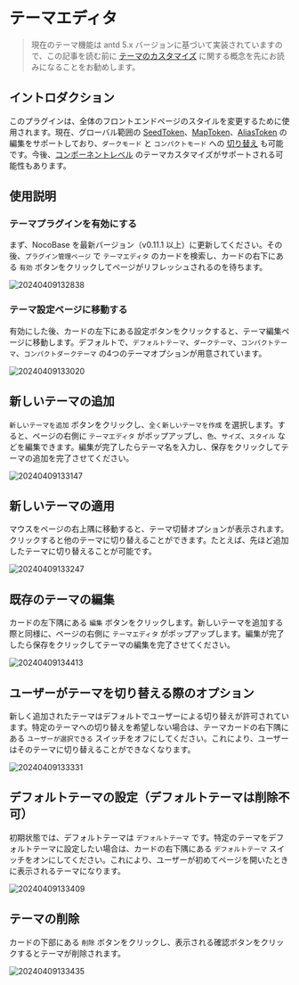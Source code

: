 # テーマエディタ

> 現在のテーマ機能は antd 5.x バージョンに基づいて実装されていますので、この記事を読む前に [テーマのカスタマイズ](https://ant.design/docs/react/customize-theme-ja#%E8%87%AA%E5%AE%9A%E4%B9%89%E3%83%86%E3%83%BC%E3%83%9E) に関する概念を先にお読みになることをお勧めします。

## イントロダクション

このプラグインは、全体のフロントエンドページのスタイルを変更するために使用されます。現在、グローバル範囲の [SeedToken](https://ant.design/docs/react/customize-theme-ja#seedtoken)、[MapToken](https://ant.design/docs/react/customize-theme-ja#maptoken)、[AliasToken](https://ant.design/docs/react/customize-theme-ja#aliastoken) の編集をサポートしており、`ダークモード` と `コンパクトモード` への [切り替え](https://ant.design/docs/react/customize-theme-ja#%E4%BD%BF%E7%94%A8%E9%A2%84%E8%AE%BE%E7%AE%97%E6%B3%95) も可能です。今後、[コンポーネントレベル](https://ant.design/docs/react/customize-theme-ja#%E4%BF%AE%E6%94%B9%E7%BB%84%E4%BB%B6%E5%8F%98%E9%87%8F-component-token) のテーマカスタマイズがサポートされる可能性もあります。

## 使用説明

### テーマプラグインを有効にする

まず、NocoBase を最新バージョン（v0.11.1 以上）に更新してください。その後、`プラグイン管理ページ` で `テーマエディタ` のカードを検索し、カードの右下にある `有効` ボタンをクリックしてページがリフレッシュされるのを待ちます。

![20240409132838](https://static-docs.nocobase.com/20240409132838.png)

### テーマ設定ページに移動する

有効にした後、カードの左下にある設定ボタンをクリックすると、テーマ編集ページに移動します。デフォルトで、`デフォルトテーマ`、`ダークテーマ`、`コンパクトテーマ`、`コンパクトダークテーマ` の4つのテーマオプションが用意されています。

![20240409133020](https://static-docs.nocobase.com/20240409133020.png)

## 新しいテーマの追加

`新しいテーマを追加` ボタンをクリックし、`全く新しいテーマを作成` を選択します。すると、ページの右側に `テーマエディタ` がポップアップし、`色`、`サイズ`、`スタイル` などを編集できます。編集が完了したらテーマ名を入力し、保存をクリックしてテーマの追加を完了させてください。

![20240409133147](https://static-docs.nocobase.com/20240409133147.png)

## 新しいテーマの適用

マウスをページの右上隅に移動すると、テーマ切替オプションが表示されます。クリックすると他のテーマに切り替えることができます。たとえば、先ほど追加したテーマに切り替えることが可能です。

![20240409133247](https://static-docs.nocobase.com/20240409133247.png)

## 既存のテーマの編集

カードの左下隅にある `編集` ボタンをクリックします。新しいテーマを追加する際と同様に、ページの右側に `テーマエディタ` がポップアップします。編集が完了したら保存をクリックしてテーマの編集を完了させてください。

![20240409134413](https://static-docs.nocobase.com/20240409134413.png)

## ユーザーがテーマを切り替える際のオプション

新しく追加されたテーマはデフォルトでユーザーによる切り替えが許可されています。特定のテーマへの切り替えを希望しない場合は、テーマカードの右下隅にある `ユーザーが選択できる` スイッチをオフにしてください。これにより、ユーザーはそのテーマに切り替えることができなくなります。

![20240409133331](https://static-docs.nocobase.com/20240409133331.png)

## デフォルトテーマの設定（デフォルトテーマは削除不可）

初期状態では、デフォルトテーマは `デフォルトテーマ` です。特定のテーマをデフォルトテーマに設定したい場合は、カードの右下隅にある `デフォルトテーマ` スイッチをオンにしてください。これにより、ユーザーが初めてページを開いたときに表示されるテーマになります。

![20240409133409](https://static-docs.nocobase.com/20240409133409.png)

## テーマの削除

カードの下部にある `削除` ボタンをクリックし、表示される確認ボタンをクリックするとテーマが削除されます。

![20240409133435](https://static-docs.nocobase.com/20240409133435.png)


